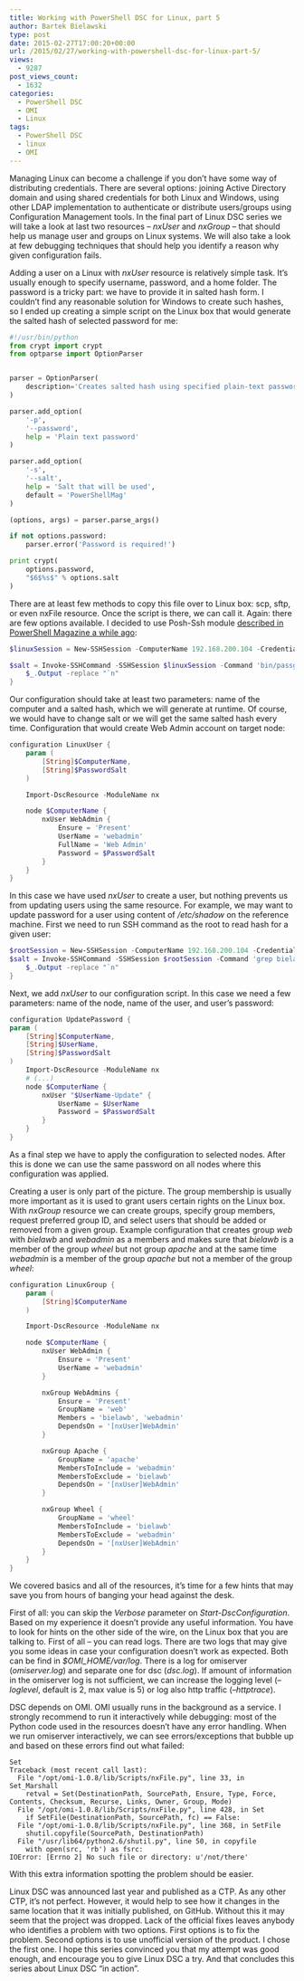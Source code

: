 ```yaml
---
title: Working with PowerShell DSC for Linux, part 5
author: Bartek Bielawski
type: post
date: 2015-02-27T17:00:20+00:00
url: /2015/02/27/working-with-powershell-dsc-for-linux-part-5/
views:
  - 9287
post_views_count:
  - 1632
categories:
  - PowerShell DSC
  - OMI
  - Linux
tags:
  - PowerShell DSC
  - linux
  - OMI
---
```

Managing Linux can become a challenge if you don&#8217;t have some way of distributing credentials. There are several options: joining Active Directory domain and using shared credentials for both Linux and Windows, using other LDAP implementation to authenticate or distribute users/groups using Configuration Management tools. In the final part of Linux DSC series we will take a look at last two resources &#8211; _nxUser_ and _nxGroup_ &#8211; that should help us manage user and groups on Linux systems. We will also take a look at few debugging techniques that should help you identify a reason why given configuration fails.

Adding a user on a Linux with _nxUser_ resource is relatively simple task. It&#8217;s usually enough to specify username, password, and a home folder. The password is a tricky part: we have to provide it in salted hash form. I couldn&#8217;t find any reasonable solution for Windows to create such hashes, so I ended up creating a simple script on the Linux box that would generate the salted hash of selected password for me:

```python
#!/usr/bin/python
from crypt import crypt
from optparse import OptionParser


parser = OptionParser(
    description='Creates salted hash using specified plain-text password and salt'
)

parser.add_option(
    '-p',
    '--password',
    help = 'Plain text password'
)

parser.add_option(
    '-s',
    '--salt',
    help = 'Salt that will be used',
    default = 'PowerShellMag'
)

(options, args) = parser.parse_args()

if not options.password:
    parser.error('Password is required!')

print crypt(
    options.password,
    "$6$%s$" % options.salt
)
```

There are at least few methods to copy this file over to Linux box: scp, sftp, or even nxFile resource. Once the script is there, we can call it. Again: there are few options available. I decided to use Posh-Ssh module <a href="/2014/07/03/posh-ssh-open-source-ssh-powershell-module/" target="_blank">described in PowerShell Magazine a while ago</a>:

```powershell
$linuxSession = New-SSHSession -ComputerName 192.168.200.104 -Credential $bielawbCred -AcceptKey $true

$salt = Invoke-SSHCommand -SSHSession $linuxSession -Command 'bin/passgen.py -p P@ssw0rd' | ForEach-Object {
    $_.Output -replace "`n"
}
```

Our configuration should take at least two parameters: name of the computer and a salted hash, which we will generate at runtime. Of course, we would have to change salt or we will get the same salted hash every time. Configuration that would create Web Admin account on target node:

```powershell
configuration LinuxUser {
    param (
        [String]$ComputerName,
        [String]$PasswordSalt
    )

	Import-DscResource -ModuleName nx

	node $ComputerName {
    	nxUser WebAdmin {
        	Ensure = 'Present'
        	UserName = 'webadmin'
        	FullName = 'Web Admin'
        	Password = $PasswordSalt
    	}
	}
}
```

In this case we have used _nxUser_ to create a user, but nothing prevents us from updating users using the same resource. For example, we may want to update password for a user using content of _/etc/shadow_ on the reference machine. First we need to run SSH command as the root to read hash for a given user:

```powershell
$rootSession = New-SSHSession -ComputerName 192.168.200.104 -Credential $root -AcceptKey $true
$salt = Invoke-SSHCommand -SSHSession $rootSession -Command 'grep bielawb /etc/shadow | cut -d: -f2' | ForEach-Object {
    $_.Output -replace "`n"
}
```


Next, we add _nxUser_ to our configuration script. In this case we need a few parameters: name of the node, name of the user, and user&#8217;s password:

```powershell
configuration UpdatePassword {
param (
    [String]$ComputerName,
    [String]$UserName,
    [String]$PasswordSalt
)
    Import-DscResource -ModuleName nx
    # (...)
    node $ComputerName {
        nxUser "$UserName-Update" {
            UserName = $UserName
            Password = $PasswordSalt
        }
    }
}
```


As a final step we have to apply the configuration to selected nodes. After this is done we can use the same password on all nodes where this configuration was applied.

Creating a user is only part of the picture. The group membership is usually more important as it is used to grant users certain rights on the Linux box. With _nxGroup_ resource we can create groups, specify group members, request preferred group ID, and select users that should be added or removed from a given group. Example configuration that creates group _web_ with _bielawb_ and _webadmin_ as a members and makes sure that _bielawb_ is a member of the group _wheel_ but not group _apache_ and at the same time _webadmin_ is a member of the group _apache_ but not a member of the group _wheel_:

```powershell
configuration LinuxGroup {
    param (
        [String]$ComputerName
    )

	Import-DscResource -ModuleName nx

	node $ComputerName {
    	nxUser WebAdmin {
        	Ensure = 'Present'
        	UserName = 'webadmin'
    	}

		nxGroup WebAdmins {
    		Ensure = 'Present'
    		GroupName = 'web'
    		Members = 'bielawb', 'webadmin'
    		DependsOn = '[nxUser]WebAdmin'
		}

		nxGroup Apache {
    		GroupName = 'apache'
    		MembersToInclude = 'webadmin'
    		MembersToExclude = 'bielawb'
    		DependsOn = '[nxUser]WebAdmin'
		}

		nxGroup Wheel {
    		GroupName = 'wheel'
    		MembersToInclude = 'bielawb'
    		MembersToExclude = 'webadmin'
    		DependsOn = '[nxUser]WebAdmin'
		}
	}
}
```

We covered basics and all of the resources, it&#8217;s time for a few hints that may save you from hours of banging your head against the desk.

First of all: you can skip the _Verbose_ parameter on _Start-DscConfiguration_. Based on my experience it doesn&#8217;t provide any useful information. You have to look for hints on the other side of the wire, on the Linux box that you are talking to. First of all &#8211; you can read logs. There are two logs that may give you some ideas in case your configuration doesn&#8217;t work as expected. Both can be find in _$OMI_HOME/var/log_. There is a log for omiserver (_omiserver.log_) and separate one for dsc (_dsc.log_). If amount of information in the omiserver log is not sufficient, we can increase the logging level (_&#8211;loglevel_, default is 2, max value is 5) or log also http traffic (_&#8211;httptrace_).

DSC depends on OMI. OMI usually runs in the background as a service. I strongly recommend to run it interactively while debugging: most of the Python code used in the resources doesn&#8217;t have any error handling. When we run omiserver interactively, we can see errors/exceptions that bubble up and based on these errors find out what failed:

```shell
Set
Traceback (most recent call last):
  File "/opt/omi-1.0.8/lib/Scripts/nxFile.py", line 33, in Set_Marshall
    retval = Set(DestinationPath, SourcePath, Ensure, Type, Force, Contents, Checksum, Recurse, Links, Owner, Group, Mode)
  File "/opt/omi-1.0.8/lib/Scripts/nxFile.py", line 428, in Set
    if SetFile(DestinationPath, SourcePath, fc) == False:
  File "/opt/omi-1.0.8/lib/Scripts/nxFile.py", line 368, in SetFile
    shutil.copyfile(SourcePath, DestinationPath)
  File "/usr/lib64/python2.6/shutil.py", line 50, in copyfile
    with open(src, 'rb') as fsrc:
IOError: [Errno 2] No such file or directory: u'/not/there'
```


With this extra information spotting the problem should be easier.

Linux DSC was announced last year and published as a CTP. As any other CTP, it&#8217;s not perfect. However, it would help to see how it changes in the same location that it was initially published, on GitHub. Without this it may seem that the project was dropped. Lack of the official fixes leaves anybody who identifies a problem with two options. First options is to fix the problem. Second options is to use unofficial version of the product. I chose the first one. I hope this series convinced you that my attempt was good enough, and encourage you to give Linux DSC a try. And that concludes this series about Linux DSC &#8220;in action&#8221;.

